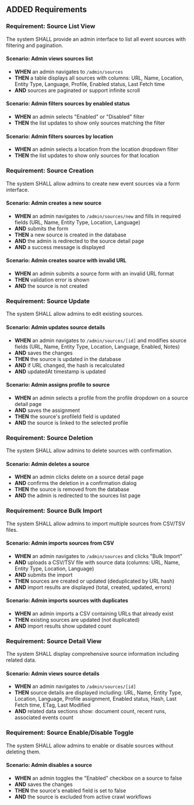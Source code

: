 ## ADDED Requirements

### Requirement: Source List View
The system SHALL provide an admin interface to list all event sources with filtering and pagination.

#### Scenario: Admin views sources list
- **WHEN** an admin navigates to `/admin/sources`
- **THEN** a table displays all sources with columns: URL, Name, Location, Entity Type, Language, Profile, Enabled status, Last Fetch time
- **AND** sources are paginated or support infinite scroll

#### Scenario: Admin filters sources by enabled status
- **WHEN** an admin selects "Enabled" or "Disabled" filter
- **THEN** the list updates to show only sources matching the filter

#### Scenario: Admin filters sources by location
- **WHEN** an admin selects a location from the location dropdown filter
- **THEN** the list updates to show only sources for that location

### Requirement: Source Creation
The system SHALL allow admins to create new event sources via a form interface.

#### Scenario: Admin creates a new source
- **WHEN** an admin navigates to `/admin/sources/new` and fills in required fields (URL, Name, Entity Type, Location, Language)
- **AND** submits the form
- **THEN** a new source is created in the database
- **AND** the admin is redirected to the source detail page
- **AND** a success message is displayed

#### Scenario: Admin creates source with invalid URL
- **WHEN** an admin submits a source form with an invalid URL format
- **THEN** validation error is shown
- **AND** the source is not created

### Requirement: Source Update
The system SHALL allow admins to edit existing sources.

#### Scenario: Admin updates source details
- **WHEN** an admin navigates to `/admin/sources/[id]` and modifies source fields (URL, Name, Entity Type, Location, Language, Enabled, Notes)
- **AND** saves the changes
- **THEN** the source is updated in the database
- **AND** if URL changed, the hash is recalculated
- **AND** updatedAt timestamp is updated

#### Scenario: Admin assigns profile to source
- **WHEN** an admin selects a profile from the profile dropdown on a source detail page
- **AND** saves the assignment
- **THEN** the source's profileId field is updated
- **AND** the source is linked to the selected profile

### Requirement: Source Deletion
The system SHALL allow admins to delete sources with confirmation.

#### Scenario: Admin deletes a source
- **WHEN** an admin clicks delete on a source detail page
- **AND** confirms the deletion in a confirmation dialog
- **THEN** the source is removed from the database
- **AND** the admin is redirected to the sources list page

### Requirement: Source Bulk Import
The system SHALL allow admins to import multiple sources from CSV/TSV files.

#### Scenario: Admin imports sources from CSV
- **WHEN** an admin navigates to `/admin/sources` and clicks "Bulk Import"
- **AND** uploads a CSV/TSV file with source data (columns: URL, Name, Entity Type, Location, Language)
- **AND** submits the import
- **THEN** sources are created or updated (deduplicated by URL hash)
- **AND** import results are displayed (total, created, updated, errors)

#### Scenario: Admin imports sources with duplicates
- **WHEN** an admin imports a CSV containing URLs that already exist
- **THEN** existing sources are updated (not duplicated)
- **AND** import results show updated count

### Requirement: Source Detail View
The system SHALL display comprehensive source information including related data.

#### Scenario: Admin views source details
- **WHEN** an admin navigates to `/admin/sources/[id]`
- **THEN** source details are displayed including: URL, Name, Entity Type, Location, Language, Profile assignment, Enabled status, Hash, Last Fetch time, ETag, Last Modified
- **AND** related data sections show: document count, recent runs, associated events count

### Requirement: Source Enable/Disable Toggle
The system SHALL allow admins to enable or disable sources without deleting them.

#### Scenario: Admin disables a source
- **WHEN** an admin toggles the "Enabled" checkbox on a source to false
- **AND** saves the changes
- **THEN** the source's enabled field is set to false
- **AND** the source is excluded from active crawl workflows

